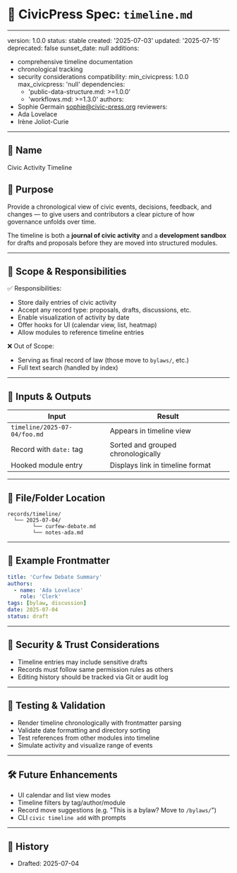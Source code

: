 # 📅 CivicPress Spec: `timeline.md`

---
version: 1.0.0
status: stable
created: '2025-07-03'
updated: '2025-07-15'
deprecated: false
sunset_date: null
additions:

- comprehensive timeline documentation
- chronological tracking
- security considerations
compatibility:
  min_civicpress: 1.0.0
  max_civicpress: 'null'
  dependencies:
  - 'public-data-structure.md: >=1.0.0'
  - 'workflows.md: >=1.3.0'
authors:
- Sophie Germain <sophie@civic-press.org>
reviewers:
- Ada Lovelace
- Irène Joliot-Curie

---

## 📛 Name

Civic Activity Timeline

## 🎯 Purpose

Provide a chronological view of civic events, decisions, feedback, and changes —
to give users and contributors a clear picture of how governance unfolds over
time.

The timeline is both a **journal of civic activity** and a **development
sandbox** for drafts and proposals before they are moved into structured
modules.

---

## 🧩 Scope & Responsibilities

✅ Responsibilities:

- Store daily entries of civic activity
- Accept any record type: proposals, drafts, discussions, etc.
- Enable visualization of activity by date
- Offer hooks for UI (calendar view, list, heatmap)
- Allow modules to reference timeline entries

❌ Out of Scope:

- Serving as final record of law (those move to `bylaws/`, etc.)
- Full text search (handled by index)

---

## 🔗 Inputs & Outputs

| Input                        | Result                             |
| ---------------------------- | ---------------------------------- |
| `timeline/2025-07-04/foo.md` | Appears in timeline view           |
| Record with `date:` tag      | Sorted and grouped chronologically |
| Hooked module entry          | Displays link in timeline format   |

---

## 📂 File/Folder Location

```
records/timeline/
  └── 2025-07-04/
        └── curfew-debate.md
        └── notes-ada.md
```

---

## 📝 Example Frontmatter

```yaml
title: 'Curfew Debate Summary'
authors:
  - name: 'Ada Lovelace'
    role: 'Clerk'
tags: [bylaw, discussion]
date: 2025-07-04
status: draft
```

---

## 🔐 Security & Trust Considerations

- Timeline entries may include sensitive drafts
- Records must follow same permission rules as others
- Editing history should be tracked via Git or audit log

---

## 🧪 Testing & Validation

- Render timeline chronologically with frontmatter parsing
- Validate date formatting and directory sorting
- Test references from other modules into timeline
- Simulate activity and visualize range of events

---

## 🛠️ Future Enhancements

- UI calendar and list view modes
- Timeline filters by tag/author/module
- Record move suggestions (e.g. "This is a bylaw? Move to `/bylaws/`")
- CLI `civic timeline add` with prompts

---

## 📅 History

- Drafted: 2025-07-04
